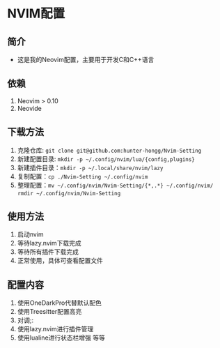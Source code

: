 # NVIM配置
## 简介
- 这是我的Neovim配置，主要用于开发C和C++语言
## 依赖
1. Neovim > 0.10
2. Neovide
## 下载方法
1. 克隆仓库: `git clone git@github.com:hunter-hongg/Nvim-Setting`
2. 新建配置目录: `mkdir -p ~/.config/nvim/lua/{config,plugins} `
3. 新建插件目录：`mkdir -p ~/.local/share/nvim/lazy `
4. 复制配置：` cp ./Nvim-Setting ~/.config/nvim `
5. 整理配置：` mv ~/.config/nvim/Nvim-Setting/{*,.*} ~/.config/nvim/ `
             ` rmdir ~/.config/nvim/Nvim-Setting `
## 使用方法 
1. 启动nvim
2. 等待lazy.nvim下载完成
3. 等待所有插件下载完成
4. 正常使用，具体可查看配置文件
## 配置内容
1. 使用OneDarkPro代替默认配色
2. 使用Treesitter配置高亮
3. 对调;:
4. 使用lazy.nvim进行插件管理
5. 使用lualine进行状态栏增强
等等

